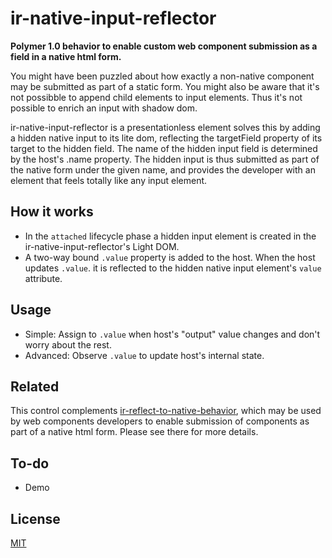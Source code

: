 # ir-native-input-reflector

**Polymer 1.0 behavior to enable custom web component submission as a field in a native html form.**

You might have been puzzled about how exactly a non-native component may be submitted as part of a static form. 
You might also be aware that it's not possibble to append child elements to input elements. 
Thus it's not possible to enrich an input with shadow dom.

ir-native-input-reflector is a presentationless element solves this by adding a hidden native input to its lite dom, reflecting the 
targetField property of its target to the hidden field. The name of the hidden input field is determined by the host's .name property. 
The hidden input is thus submitted as part of the native form under the given name, and provides the developer with
an element that feels totally like any input element.

## How it works
- In the `attached` lifecycle phase a hidden input element is created in the ir-native-input-reflector's Light DOM.
- A two-way bound `.value` property is added to the host. When the host updates `.value`.
it is reflected to the hidden native input element's `value` attribute.

## Usage

- Simple: Assign to `.value` when host's "output" value changes and don't worry about the rest.
- Advanced: Observe `.value` to update host's internal state.

## Related
This control complements [ir-reflect-to-native-behavior](https://github.com/IgorRubinovich/ir-reflect-to-native-behavior), which may
be used by web components developers to enable submission of components as part of a native html form. Please see there for more details.

## To-do
- Demo

## License
[MIT](http://opensource.org/licenses/MIT) 
